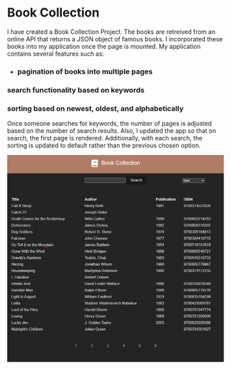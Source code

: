 # Book Collection

I have created a Book Collection Project. The books are retreived from an online API that returns a JSON object of famous books. I incorporated these books into my application once the page is mounted. My application contains several features such as:

- ### pagination of books into multiple pages
### search functionality based on keywords
### sorting based on newest, oldest, and alphabetically

Once someone searches for keywords, the number of pages is adjusted based on the number of search results. Also, I updated the app so that on search, the first page is rendered. Additionally, with each search, the sorting is updated to default rather than the previous chosen option. 

![book-collection](book-collection.png)
